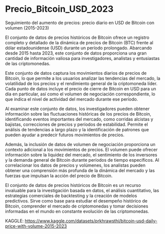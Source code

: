 # Precio_Bitcoin_USD_2023
Seguimiento del aumento de precios: precio diario en USD de Bitcoin con volumen (2015-2023)


El conjunto de datos de precios históricos de Bitcoin ofrece un registro completo y detallado de la dinámica de precios de Bitcoin (BTC) frente al dólar estadounidense (USD) durante un período prolongado. Abarcando desde 2015 hasta 2023, este conjunto de datos proporciona una gran cantidad de información valiosa para investigadores, analistas y entusiastas de las criptomonedas.

Este conjunto de datos captura los movimientos diarios de precios de Bitcoin, lo que permite a los usuarios analizar las tendencias del mercado, la volatilidad de los precios y el rendimiento general de la criptomoneda líder. Cada punto de datos incluye el precio de cierre de Bitcoin en USD para un día en particular, así como el volumen de negociación correspondiente, lo que indica el nivel de actividad del mercado durante ese período.

Al examinar este conjunto de datos, los investigadores pueden obtener información sobre las fluctuaciones históricas de los precios de Bitcoin, identificando eventos importantes del mercado, como corridas alcistas y bajistas, correcciones de precios y períodos de estabilidad. Permite el análisis de tendencias a largo plazo y la identificación de patrones que pueden ayudar a predecir futuros movimientos de precios.

Además, la inclusión de datos de volumen de negociación proporciona un contexto adicional a los movimientos de precios. El volumen puede ofrecer información sobre la liquidez del mercado, el sentimiento de los inversores y la demanda general de Bitcoin durante períodos de tiempo específicos. Al correlacionar los datos de precios y volúmenes, los analistas pueden obtener una comprensión más profunda de la dinámica del mercado y las fuerzas que impulsan la acción del precio de Bitcoin.

El conjunto de datos de precios históricos de Bitcoin es un recurso invaluable para la investigación basada en datos, el análisis cuantitativo, las estrategias comerciales de backtesting y la creación de modelos predictivos. Sirve como base para estudiar el desempeño histórico de Bitcoin, comprender el mercado de criptomonedas y tomar decisiones informadas en el mundo en constante evolución de las criptomonedas.

KAGGLE: https://www.kaggle.com/datasets/prkhrawsthi/bitcoin-usd-daily-price-with-volume-2015-2023
